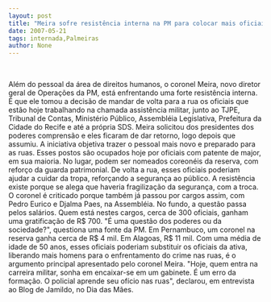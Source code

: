 ```yaml
---
layout: post
title: "Meira sofre resistência interna na PM para colocar mais oficiais nas ruas"
date: 2007-05-21
tags: internada,Palmeiras
author: None
---
```


&nbsp;

Al&eacute;m do pessoal da &aacute;rea de direitos humanos, o coronel Meira, novo diretor geral de Opera&ccedil;&otilde;es da PM, est&aacute; enfrentando uma forte resist&ecirc;ncia interna.
&Eacute; que ele tomou a decis&atilde;o de mandar de volta para a rua os oficiais que est&atilde;o hoje trabalhando na chamada assist&ecirc;ncia militar, junto ao TJPE, Tribunal de Contas, Minist&eacute;rio P&uacute;blico, Assembl&eacute;ia Legislativa, Prefeitura da Cidade do Recife e at&eacute; a pr&oacute;pria SDS.
Meira solicitou dos presidentes dos poderes comprens&atilde;o e eles ficaram de dar retorno, logo depois que assumiu. A iniciativa objetiva trazer o pessoal mais novo e preparado para as ruas. Esses postos s&atilde;o ocupados hoje por oficiais com patente de major, em sua maioria. No lugar, podem ser nomeados coreon&eacute;is da reserva, com refor&ccedil;o da guarda patrimonial.
De volta a rua, esses oficiais poderiam ajudar a cuidar da tropa, refor&ccedil;ando a seguran&ccedil;a ao p&uacute;blico.
A resist&ecirc;ncia existe porque se alega que haveria fragiliza&ccedil;&atilde;o da seguran&ccedil;a, com a troca. O coronel &eacute; criticado porque tamb&eacute;m j&aacute; passou por cargos assim, com Pedro Eurico e Djalma Paes, na Assembl&eacute;ia.
No fundo, a quest&atilde;o passa pelos sal&aacute;rios. Quem est&aacute; nestes cargos, cerca de 300 oficiais, ganham uma gratifica&ccedil;&atilde;o de R$ 700. &quot;&Eacute; uma quest&atilde;o dos poderes ou da sociedade?&quot;, questiona uma fonte da PM.
Em Pernambuco, um coronel na reserva ganha cerca de R$ 4 mil. Em Alagoas, R$ 11 mil. Com uma m&eacute;dia de idade de 50 anos, esses oficiais poderiam substituir os oficiais da ativa, liberando mais homens para o enfrentamento do crime nas ruas, &eacute; o argumento principal apresentado pelo coronel Meira.
&quot;Hoje, quem entra na carreira militar, sonha em encaixar-se em um gabinete. &Eacute; um erro da forma&ccedil;&atilde;o. O policial aprende seu of&iacute;cio nas ruas&quot;, declarou, em entrevista ao Blog de Jamildo, no Dia das M&atilde;es. 